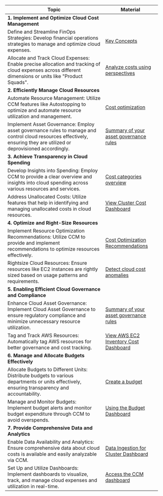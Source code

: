 | Topic                                                                                                                                                                 | Material                                                                                                                                                                                               |
| --------------------------------------------------------------------------------------------------------------------------------------------------------------------- | ------------------------------------------------------------------------------------------------------------------------------------------------------------------------------------------------------ |
| **1\. Implement and Optimize Cloud Cost Management**                                                                                                                      |                                                                                                                                                                                                        |
| Define and Streamline FinOps Strategies: Develop financial operations strategies to manage and optimize cloud expenses.                                               | [Key Concepts](https://developer.harness.io/docs/cloud-cost-management/get-started/key-concepts)                                                                                                       |
| Allocate and Track Cloud Expenses: Enable precise allocation and tracking of cloud expenses across different dimensions or units like "Product Squads".               | [Analyze costs using perspectives](https://developer.harness.io/docs/category/analyze-costs-using-perspectives)                                                                                        |
| **2\. Efficiently Manage Cloud Resources**                                                                                                                                |                                                                                                                                                                                                        |
| Automate Resource Management: Utilize CCM features like Autostopping to optimize and automate resource utilization and management.                                    | [Cost optimization](https://developer.harness.io/docs/category/cost-optimization)                                                                                                                      |
| Implement Asset Governance: Employ asset governance rules to manage and control cloud resources effectively, ensuring they are utilized or deprovisioned accordingly. | [Summary of your asset governance rules](https://developer.harness.io/docs/cloud-cost-management/use-ccm-cost-governance/asset-governance/gov-overview/)                                               |
| **3\. Achieve Transparency in Cloud Spending**                                                                                                                            |                                                                                                                                                                                                        |
| Develop Insights into Spending: Employ CCM to provide a clear overview and insights into cloud spending across various resources and services.                        | [Cost categories overview](https://developer.harness.io/docs/cloud-cost-management/use-ccm-cost-reporting/ccm-cost-categories/ccm-cost-categories/)                                                    |
| Address Unallocated Costs: Utilize features that help in identifying and managing unallocated costs in cloud resources.                                               | [View Cluster Cost Dashboard](https://developer.harness.io/docs/cloud-cost-management/use-ccm-cost-reporting/use-ccm-dashboards/cluster-cost-dashboard/)                                               |
| **4\. Optimize and Right-Size Resources**                                                                                                                                 |                                                                                                                                                                                                        |
| Implement Resource Optimization Recommendations: Utilize CCM to provide and implement recommendations to optimize resources effectively.                              | [Cost Optimization Recommendations](https://developer.harness.io/docs/category/recommendations)                                                                                                        |
| Rightsize Cloud Resources: Ensure resources like EC2 instances are rightly sized based on usage patterns and requirements.                                            | [Detect cloud cost anomalies](https://developer.harness.io/docs/cloud-cost-management/use-ccm-cost-reporting/detect-cloud-cost-anomalies-with-ccm/)                                                    |
| **5\. Enabling Efficient Cloud Governance and Compliance**                                                                                                               |                                                                                                                                                                                                        |
| Enhance Cloud Asset Governance: Implement Cloud Asset Governance to ensure regulatory compliance and minimize unnecessary resource utilization.                       | [Summary of your asset governance rules](https://developer.harness.io/docs/cloud-cost-management/use-ccm-cost-governance/asset-governance/gov-overview/)                                               |
| Tag and Track AWS Resources: Automatically tag AWS resources for better governance and cost tracking.                                                                 | [View AWS EC2 Inventory Cost Dashboard](https://developer.harness.io/docs/cloud-cost-management/use-ccm-cost-reporting/use-ccm-dashboards/view-aws-ec-2-inventory-cost-dashboard/)                     |
| **6\. Manage and Allocate Budgets Effectively**                                                                                                                          |                                                                                                                                                                                                        |
| Allocate Budgets to Different Units: Distribute budgets to various departments or units effectively, ensuring transparency and accountability.                        | [Create a budget](https://developer.harness.io/docs/cloud-cost-management/use-ccm-cost-governance/ccm-budgets/create-a-budget/)                                                                        |
| Manage and Monitor Budgets: Implement budget alerts and monitor budget expenditure through CCM to avoid overspends.                                                   | [Using the Budget Dashboard](https://developer.harness.io/docs/cloud-cost-management/use-ccm-cost-governance/ccm-budgets/create-a-budget/#using-the-budget-dashboard)                                  |
| **7\. Provide Comprehensive Data and Analytics**                                                                                                                         |                                                                                                                                                                                                        |
| Enable Data Availability and Analytics: Ensure comprehensive data about cloud costs is available and easily analyzable via CCM.                                       | [Data Ingestion for Cluster Dashboard](https://developer.harness.io/docs/cloud-cost-management/use-ccm-cost-reporting/use-ccm-dashboards/cluster-cost-dashboard/#data-ingestion-for-cluster-dashboard) |
| Set Up and Utilize Dashboards: Implement dashboards to visualize, track, and manage cloud expenses and utilization in real-time.                                      | [Access the CCM dashboard](https://developer.harness.io/docs/cloud-cost-management/use-ccm-cost-reporting/use-ccm-dashboards/access-ccm-dashboards#access-the-ccm-dashboards)                          |
